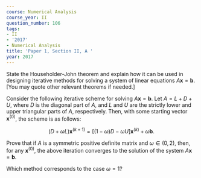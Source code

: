 ```yaml
---
course: Numerical Analysis
course_year: II
question_number: 106
tags:
- II
- '2017'
- Numerical Analysis
title: 'Paper 1, Section II, A '
year: 2017
---
```




State the Householder-John theorem and explain how it can be used in designing iterative methods for solving a system of linear equations $A \mathbf{x}=\mathbf{b}$. [You may quote other relevant theorems if needed.]

Consider the following iterative scheme for solving $A \mathbf{x}=\mathbf{b}$. Let $A=L+D+U$, where $D$ is the diagonal part of $A$, and $L$ and $U$ are the strictly lower and upper triangular parts of $A$, respectively. Then, with some starting vector $\mathbf{x}^{(0)}$, the scheme is as follows:

$$(D+\omega L) \mathbf{x}^{(k+1)}=[(1-\omega) D-\omega U] \mathbf{x}^{(k)}+\omega \mathbf{b} .$$

Prove that if $A$ is a symmetric positive definite matrix and $\omega \in(0,2)$, then, for any $\mathbf{x}^{(0)}$, the above iteration converges to the solution of the system $A \mathbf{x}=\mathbf{b}$.

Which method corresponds to the case $\omega=1 ?$